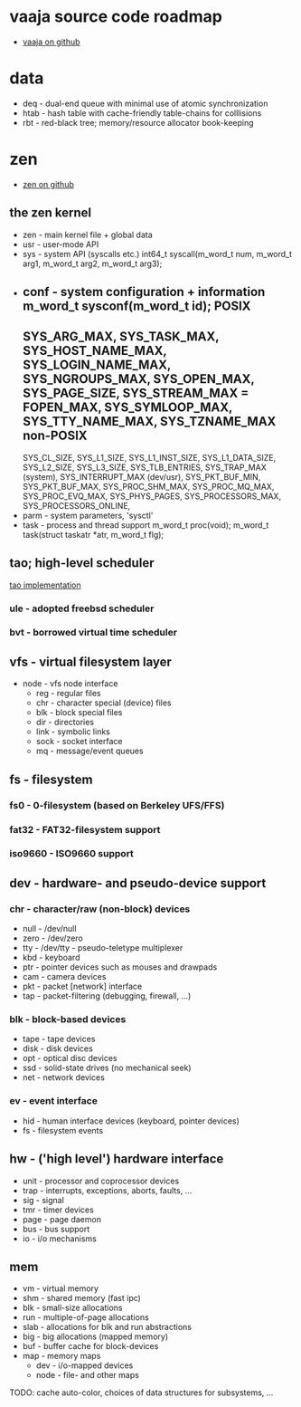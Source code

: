 # vaaja source code roadmap
- [vaaja on github](https://github.com/vendu/vaaja/)

# data
- deq           - dual-end queue with minimal use of atomic synchronization
- htab          - hash table with cache-friendly table-chains for colllisions
- rbt           - red-black tree; memory/resource allocator book-keeping

# zen
- [zen on github](https://github.com/vendu/vaaja/blob/master/sys/zen)

## the zen kernel
- zen           - main kernel file + global data
- usr           - user-mode API
- sys           - system API (syscalls etc.)
  int64_t syscall(m_word_t num, m_word_t arg1, m_word_t arg2, m_word_t arg3);
- conf          - system configuration + information
  m_word_t sysconf(m_word_t id);
  POSIX
  -----
  SYS_ARG_MAX, SYS_TASK_MAX, SYS_HOST_NAME_MAX, SYS_LOGIN_NAME_MAX,
  SYS_NGROUPS_MAX, SYS_OPEN_MAX, SYS_PAGE_SIZE, SYS_STREAM_MAX = FOPEN_MAX,
  SYS_SYMLOOP_MAX, SYS_TTY_NAME_MAX, SYS_TZNAME_MAX
  non-POSIX
  ---------
  SYS_CL_SIZE, SYS_L1_SIZE, SYS_L1_INST_SIZE, SYS_L1_DATA_SIZE, SYS_L2_SIZE,
  SYS_L3_SIZE, SYS_TLB_ENTRIES, SYS_TRAP_MAX (system), SYS_INTERRUPT_MAX
  (dev/usr), SYS_PKT_BUF_MIN, SYS_PKT_BUF_MAX, SYS_PROC_SHM_MAX,
  SYS_PROC_MQ_MAX, SYS_PROC_EVQ_MAX, SYS_PHYS_PAGES, SYS_PROCESSORS_MAX,
  SYS_PROCESSORS_ONLINE,
- parm          - system parameters, 'sysctl'
- task          - process and thread support
  m_word_t proc(void);
  m_word_t task(struct taskatr *atr, m_word_t flg);

## tao; high-level scheduler
[tao implementation](https://github.com/vendu/vaaja/blob/master/sys/zen/sched/)

### ule         - adopted freebsd scheduler

### bvt         - borrowed virtual time scheduler

## vfs          - virtual filesystem layer
- node          - vfs node interface
  - reg         - regular files
  - chr         - character special (device) files
  - blk         - block special files
  - dir         - directories
  - link        - symbolic links
  - sock        - socket interface
  - mq          - message/event queues

## fs           - filesystem

### fs0         - 0-filesystem (based on Berkeley UFS/FFS)

### fat32       - FAT32-filesystem support

### iso9660     - ISO9660 support

## dev          - hardware- and pseudo-device support

### chr         - character/raw (non-block) devices
- null          - /dev/null
- zero          - /dev/zero
- tty           - /dev/tty - pseudo-teletype multiplexer
- kbd           - keyboard
- ptr           - pointer devices such as mouses and drawpads
- cam           - camera devices
- pkt           - packet [network] interface
- tap           - packet-filtering (debugging, firewall, ...)

### blk         - block-based devices
- tape          - tape devices
- disk          - disk devices
- opt           - optical disc devices
- ssd           - solid-state drives (no mechanical seek)
- net           - network devices

### ev          - event interface
- hid           - human interface devices (keyboard, pointer devices)
- fs            - filesystem events

## hw - ('high level') hardware interface
- unit          - processor and coprocessor devices
- trap          - interrupts, exceptions, aborts, faults, ...
- sig           - signal
- tmr           - timer devices
- page          - page daemon
- bus           - bus support
- io            - i/o mechanisms

## mem
- vm            - virtual memory
- shm           - shared memory (fast ipc)
- blk           - small-size allocations
- run           - multiple-of-page allocations
- slab          - allocations for blk and run abstractions
- big           - big allocations (mapped memory)
- buf           - buffer cache for block-devices
- map           - memory maps
  - dev         - i/o-mapped devices
  - node        - file- and other maps

TODO: cache auto-color, choices of data structures for subsystems, ...

